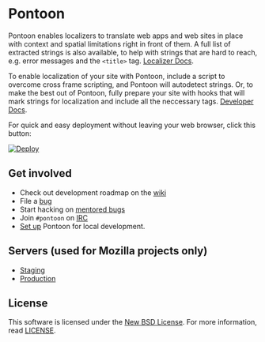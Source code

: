 Pontoon
=======
Pontoon enables localizers to translate web apps and web sites in place with
context and spatial limitations right in front of them. A full list of extracted
strings is also available, to help with strings that are hard to reach, e.g.
error messages and the `<title>` tag.
[Localizer Docs](https://mozilla-l10n.github.io/localizer-documentation/tools/pontoon/).

To enable localization of your site with Pontoon, include a script to overcome
cross frame scripting, and Pontoon will autodetect strings. Or, to make the best
out of Pontoon, fully prepare your site with hooks that will mark strings for
localization and include all the neccessary tags.
[Developer Docs](https://developer.mozilla.org/docs/Mozilla/Implementing_Pontoon_in_a_Mozilla_website).

For quick and easy deployment without leaving your web browser, click this button:

[![Deploy](https://www.herokucdn.com/deploy/button.svg)](https://heroku.com/deploy)

Get involved
------------
* Check out development roadmap on the [wiki](http://wiki.mozilla.org/Pontoon)
* File a [bug](https://bugzilla.mozilla.org/enter_bug.cgi?product=Webtools&component=Pontoon&rep_platform=all&op_sys=all)
* Start hacking on [mentored bugs](https://wiki.mozilla.org/Webdev/GetInvolved/pontoon.mozilla.org)
* Join `#pontoon` on [IRC](https://cbe001.chat.mibbit.com/?url=irc%3A%2F%2Firc.mozilla.org%2Fpontoon)
* [Set up](http://mozilla-pontoon.readthedocs.io/en/latest/) Pontoon for local development.

Servers (used for Mozilla projects only)
----------------------------------------
* [Staging](https://mozilla-pontoon-staging.herokuapp.com/)
* [Production](https://pontoon.mozilla.org/)

License
-------
This software is licensed under the
[New BSD License](http://creativecommons.org/licenses/BSD/). For more
information, read [LICENSE](https://github.com/mozilla/pontoon/blob/master/LICENSE).
